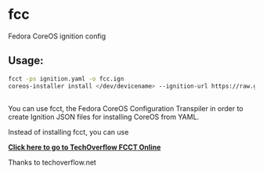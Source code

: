 # fcc
Fedora CoreOS ignition config

## Usage:
```bash
fcct -ps ignition.yaml -o fcc.ign
coreos-installer install </dev/devicename> --ignition-url https://raw.githubusercontent.com/fimreal/fcc/main/fcc.ign
```

## 
You can use fcct, the Fedora CoreOS Configuration Transpiler in order to create Ignition JSON files for installing CoreOS from YAML.

Instead of installing fcct, you can use

[**Click here to go to TechOverflow FCCT Online**](https://fcct.techoverflow.net/)

Thanks to techoverflow.net
